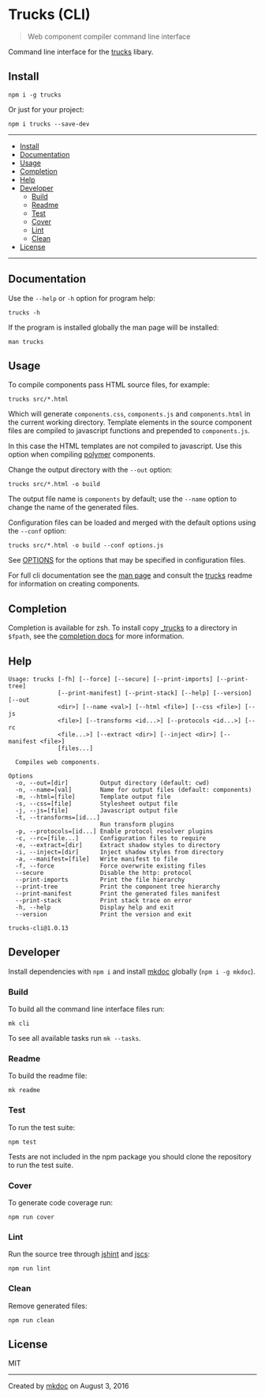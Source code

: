 # Trucks (CLI)

> Web component compiler command line interface

Command line interface for the [trucks][] libary.

## Install

```
npm i -g trucks
```

Or just for your project:

```
npm i trucks --save-dev
```

---

- [Install](#install)
- [Documentation](#documentation)
- [Usage](#usage)
- [Completion](#completion)
- [Help](#help)
- [Developer](#developer)
  - [Build](#build)
  - [Readme](#readme)
  - [Test](#test)
  - [Cover](#cover)
  - [Lint](#lint)
  - [Clean](#clean)
- [License](#license)

---

## Documentation

Use the `--help` or `-h` option for program help:

```
trucks -h
```

If the program is installed globally the man page will be installed:

```
man trucks
```

## Usage

To compile components pass HTML source files, for example:

```shell
trucks src/*.html
```

Which will generate `components.css`, `components.js` and `components.html` in the current working directory. Template elements in the source component files are compiled to javascript functions and prepended to `components.js`.

In this case the HTML templates are not compiled to javascript. Use this option when compiling [polymer][] components.

Change the output directory with the `--out` option:

```shell
trucks src/*.html -o build
```

The output file name is `components` by default; use the `--name` option to change the name of the generated files.

Configuration files can be loaded and merged with the default options using the `--conf` option:

```shell
trucks src/*.html -o build --conf options.js
```

See [OPTIONS](https://github.com/tmpfs/trucks/blob/master/doc/OPTIONS.md) for the options that may be specified in configuration files.

For full cli documentation see the [man page](https://github.com/tmpfs/trucks/blob/master/packages/trucks-cli/doc/man/trucks.1) and consult the [trucks][] readme for information on creating components.

## Completion

Completion is available for zsh. To install copy [_trucks](https://github.com/tmpfs/trucks/blob/master/packages/trucks-cli/doc/zsh/_trucks) to a directory in `$fpath`, see the [completion docs](https://github.com/mkdoc/mkcli#completion) for more information.

## Help

```
Usage: trucks [-fh] [--force] [--secure] [--print-imports] [--print-tree]
              [--print-manifest] [--print-stack] [--help] [--version] [--out
              <dir>] [--name <val>] [--html <file>] [--css <file>] [--js
              <file>] [--transforms <id...>] [--protocols <id...>] [--rc
              <file...>] [--extract <dir>] [--inject <dir>] [--manifest <file>]
              [files...]

  Compiles web components.

Options
  -o, --out=[dir]         Output directory (default: cwd)
  -n, --name=[val]        Name for output files (default: components)
  -m, --html=[file]       Template output file
  -s, --css=[file]        Stylesheet output file
  -j, --js=[file]         Javascript output file
  -t, --transforms=[id...] 
                          Run transform plugins
  -p, --protocols=[id...] Enable protocol resolver plugins
  -c, --rc=[file...]      Configuration files to require
  -e, --extract=[dir]     Extract shadow styles to directory
  -i, --inject=[dir]      Inject shadow styles from directory
  -a, --manifest=[file]   Write manifest to file
  -f, --force             Force overwrite existing files
  --secure                Disable the http: protocol
  --print-imports         Print the file hierarchy
  --print-tree            Print the component tree hierarchy
  --print-manifest        Print the generated files manifest
  --print-stack           Print stack trace on error
  -h, --help              Display help and exit
  --version               Print the version and exit

trucks-cli@1.0.13
```

## Developer

Install dependencies with `npm i` and install [mkdoc][] globally (`npm i -g mkdoc`).

### Build

To build all the command line interface files run:

```
mk cli
```

To see all available tasks run `mk --tasks`.

### Readme

To build the readme file:

```
mk readme
```

### Test

To run the test suite:

```
npm test
```

Tests are not included in the npm package you should clone the repository to run the test suite.

### Cover

To generate code coverage run:

```
npm run cover
```

### Lint

Run the source tree through [jshint][] and [jscs][]:

```
npm run lint
```

### Clean

Remove generated files:

```
npm run clean
```

## License

MIT

---

Created by [mkdoc](https://github.com/mkdoc/mkdoc) on August 3, 2016

[trucks]: https://github.com/tmpfs/trucks
[trucks-cli]: https://github.com/tmpfs/trucks/blob/master/packages/trucks-cli
[skatejs]: https://github.com/skatejs/skatejs
[webcomponents]: https://github.com/w3c/webcomponents
[shadow-dom]: https://w3c.github.io/webcomponents/spec/shadow/
[custom-elements]: https://www.w3.org/TR/custom-elements/
[html-imports]: https://w3c.github.io/webcomponents/spec/imports/
[html-templates]: https://html.spec.whatwg.org/multipage/scripting.html#the-template-element
[polymer]: https://www.polymer-project.org/1.0/
[react]: https://facebook.github.io/react/
[react-webcomponents]: https://github.com/facebook/react/issues/5052
[react-integration]: https://github.com/skatejs/react-integration
[mozilla-webcomponents]: https://hacks.mozilla.org/2014/12/mozilla-and-web-components/
[csp]: http://content-security-policy.com/
[npm]: https://www.npmjs.com/
[postcss]: https://github.com/postcss/postcss
[mkdoc]: https://github.com/mkdoc/mkdoc
[mkapi]: https://github.com/mkdoc/mkapi
[mkparse]: https://github.com/mkdoc/mkparse
[jshint]: http://jshint.com
[jscs]: http://jscs.info
[sources]: https://github.com/tmpfs/trucks/blob/master/packages/plugin-sources
[load]: https://github.com/tmpfs/trucks/blob/master/packages/plugin-load
[parse]: https://github.com/tmpfs/trucks/blob/master/packages/plugin-parse
[transform]: https://github.com/tmpfs/trucks/blob/master/packages/plugin-transform
[generate]: https://github.com/tmpfs/trucks/blob/master/packages/plugin-generate
[write]: https://github.com/tmpfs/trucks/blob/master/packages/plugin-write
[transform-csp]: https://github.com/tmpfs/trucks/blob/master/packages/transform-csp
[bundle]: https://github.com/tmpfs/trucks/blob/master/packages/transform-bundle
[copy]: https://github.com/tmpfs/trucks/blob/master/packages/transform-copy
[skate]: https://github.com/tmpfs/trucks/blob/master/packages/transform-skate
[stylus]: https://github.com/tmpfs/trucks/blob/master/packages/transform-stylus
[less]: https://github.com/tmpfs/trucks/blob/master/packages/transform-less
[sass]: https://github.com/tmpfs/trucks/blob/master/packages/transform-sass
[trim]: https://github.com/tmpfs/trucks/blob/master/packages/transform-trim
[tree]: https://github.com/tmpfs/trucks/blob/master/packages/transform-tree
[style-extract]: https://github.com/tmpfs/trucks/blob/master/packages/transform-style-extract
[style-inject]: https://github.com/tmpfs/trucks/blob/master/packages/transform-style-inject
[resolver-core]: https://github.com/tmpfs/trucks/blob/master/packages/resolver-core
[resolver-file]: https://github.com/tmpfs/trucks/blob/master/packages/resolver-file
[resolver-http]: https://github.com/tmpfs/trucks/blob/master/packages/resolver-http
[resolver-npm]: https://github.com/tmpfs/trucks/blob/master/packages/resolver-npm
[less-css]: http://lesscss.org/
[sass-css]: http://sass-lang.com/
[stylus-css]: http://stylus-lang.com/
[node-sass]: https://github.com/sass/node-sass
[archy]: https://github.com/substack/node-archy

